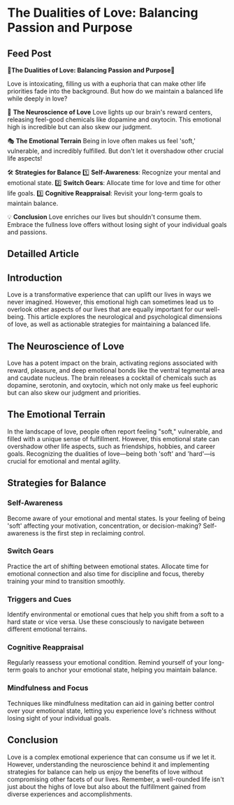 # The Dualities of Love: Balancing Passion and Purpose

## Feed Post

🌹**The Dualities of Love: Balancing Passion and Purpose**🌹

Love is intoxicating, filling us with a euphoria that can make other life priorities fade into the background. But how do we maintain a balanced life while deeply in love?

🧠 **The Neuroscience of Love**
Love lights up our brain's reward centers, releasing feel-good chemicals like dopamine and oxytocin. This emotional high is incredible but can also skew our judgment.

🎭 **The Emotional Terrain**
Being in love often makes us feel 'soft,' vulnerable, and incredibly fulfilled. But don't let it overshadow other crucial life aspects!

🛠 **Strategies for Balance**
1️⃣ **Self-Awareness**: Recognize your mental and emotional state.
2️⃣ **Switch Gears**: Allocate time for love and time for other life goals.
3️⃣ **Cognitive Reappraisal**: Revisit your long-term goals to maintain balance.

💡 **Conclusion**
Love enriches our lives but shouldn't consume them. Embrace the fullness love offers without losing sight of your individual goals and passions.

## Detailled Article

## **Introduction**

Love is a transformative experience that can uplift our lives in ways we never imagined. However, this emotional high can sometimes lead us to overlook other aspects of our lives that are equally important for our well-being. This article explores the neurological and psychological dimensions of love, as well as actionable strategies for maintaining a balanced life.

## **The Neuroscience of Love**

Love has a potent impact on the brain, activating regions associated with reward, pleasure, and deep emotional bonds like the ventral tegmental area and caudate nucleus. The brain releases a cocktail of chemicals such as dopamine, serotonin, and oxytocin, which not only make us feel euphoric but can also skew our judgment and priorities.

## **The Emotional Terrain**

In the landscape of love, people often report feeling "soft," vulnerable, and filled with a unique sense of fulfillment. However, this emotional state can overshadow other life aspects, such as friendships, hobbies, and career goals. Recognizing the dualities of love—being both 'soft' and 'hard'—is crucial for emotional and mental agility.

## **Strategies for Balance**

### **Self-Awareness**

Become aware of your emotional and mental states. Is your feeling of being 'soft' affecting your motivation, concentration, or decision-making? Self-awareness is the first step in reclaiming control.

### **Switch Gears**

Practice the art of shifting between emotional states. Allocate time for emotional connection and also time for discipline and focus, thereby training your mind to transition smoothly.

### **Triggers and Cues**

Identify environmental or emotional cues that help you shift from a soft to a hard state or vice versa. Use these consciously to navigate between different emotional terrains.

### **Cognitive Reappraisal**

Regularly reassess your emotional condition. Remind yourself of your long-term goals to anchor your emotional state, helping you maintain balance.

### **Mindfulness and Focus**

Techniques like mindfulness meditation can aid in gaining better control over your emotional state, letting you experience love's richness without losing sight of your individual goals.

## **Conclusion**

Love is a complex emotional experience that can consume us if we let it. However, understanding the neuroscience behind it and implementing strategies for balance can help us enjoy the benefits of love without compromising other facets of our lives. Remember, a well-rounded life isn't just about the highs of love but also about the fulfillment gained from diverse experiences and accomplishments.